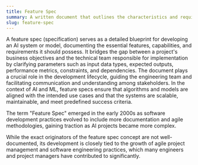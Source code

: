 ```yaml
---
title: Feature Spec
summary: A written document that outlines the characteristics and requirements of features in an AI system or model, ensuring alignment with business goals and technical specifications.
slug: feature-spec
---
```


A feature spec (specification) serves as a detailed blueprint for developing an AI system or model, documenting the essential features, capabilities, and requirements it should possess. It bridges the gap between a project's business objectives and the technical team responsible for implementation by clarifying parameters such as input data types, expected outputs, performance metrics, constraints, and dependencies. The document plays a crucial role in the development lifecycle, guiding the engineering team and facilitating communication and understanding among stakeholders. In the context of AI and ML, feature specs ensure that algorithms and models are aligned with the intended use cases and that the systems are scalable, maintainable, and meet predefined success criteria.

The term "Feature Spec" emerged in the early 2000s as software development practices evolved to include more documentation and agile methodologies, gaining traction as AI projects became more complex.

While the exact originators of the feature spec concept are not well-documented, its development is closely tied to the growth of agile project management and software engineering practices, which many engineers and project managers have contributed to significantly.